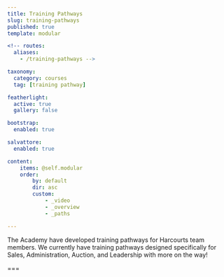 ```yaml
---
title: Training Pathways
slug: training-pathways
published: true
template: modular

<!-- routes:
  aliases:
    - /training-pathways -->

taxonomy:
  category: courses
  tag: [training pathway]

featherlight:
  active: true
  gallery: false

bootstrap:
  enabled: true

salvattore:
  enabled: true

content:
    items: @self.modular
    order:
        by: default
        dir: asc
        custom:
            - _video
            - _overview
            - _paths

---
```


The Academy have developed training pathways for Harcourts team members. We currently have training pathways designed specifically for Sales, Administration, Auction, and Leadership with more on the way!

===




